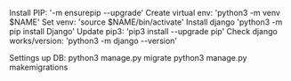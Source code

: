 Install PIP: '-m ensurepip --upgrade'
Create virtual env: 'python3 -m venv $NAME'
Set venv: 'source $NAME/bin/activate'
Install django 'python3 -m pip install Django'
Update pip3: 'pip3 install --upgrade pip'
Check django works/version: 'python3 -m django --version'

Settings up DB:
python3 manage.py migrate
python3 manage.py makemigrations
